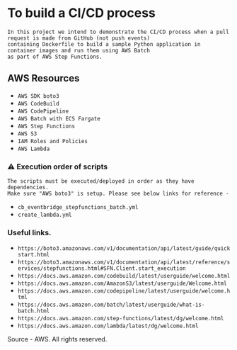 # To build a CI/CD process
    In this project we intend to demonstrate the CI/CD process when a pull request is made from GitHub (not push events) 
    containing Dockerfile to build a sample Python application in container images and run them using AWS Batch 
    as part of AWS Step Functions.

## AWS Resources 

 * `AWS SDK boto3`
 * `AWS CodeBuild`
 * `AWS CodePipeline`
 * `AWS Batch with ECS Fargate`
 * `AWS Step Functions`
 * `AWS S3`
 * `IAM Roles and Policies`
 * `AWS Lambda`

### :warning: Execution order of scripts
    The scripts must be executed/deployed in order as they have dependencies. 
    Make sure "AWS boto3" is setup. Please see below links for reference - 

 * `cb_eventbridge_stepfunctions_batch.yml`
 * `create_lambda.yml` 

 ### Useful links. 

 * `https://boto3.amazonaws.com/v1/documentation/api/latest/guide/quickstart.html`
 * `https://boto3.amazonaws.com/v1/documentation/api/latest/reference/services/stepfunctions.html#SFN.Client.start_execution`
 * `https://docs.aws.amazon.com/codebuild/latest/userguide/welcome.html`
 * `https://docs.aws.amazon.com/AmazonS3/latest/userguide/Welcome.html`
 * `https://docs.aws.amazon.com/codepipeline/latest/userguide/welcome.html`
 * `https://docs.aws.amazon.com/batch/latest/userguide/what-is-batch.html`
 * `https://docs.aws.amazon.com/step-functions/latest/dg/welcome.html`
 * `https://docs.aws.amazon.com/lambda/latest/dg/welcome.html`

Source - AWS. All rights reserved.